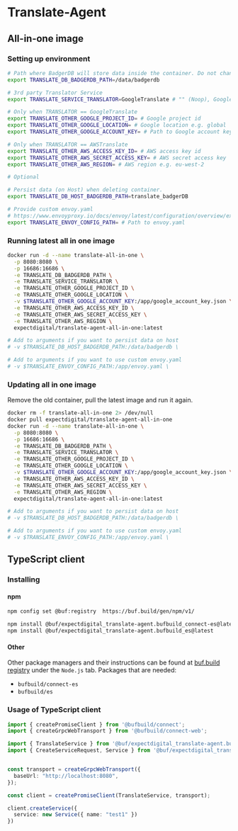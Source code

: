 # Translate-Agent

## All-in-one image

### Setting up environment

```bash
# Path where BadgerDB will store data inside the container. Do not change
export TRANSLATE_DB_BADGERDB_PATH=/data/badgerdb 

# 3rd party Translator Service
export TRANSLATE_SERVICE_TRANSLATOR=GoogleTranslate # "" (Noop), GoogleTranslate or AWSTranslate

# Only when TRANSLATOR == GoogleTranslate
export TRANSLATE_OTHER_GOOGLE_PROJECT_ID= # Google project id
export TRANSLATE_OTHER_GOOGLE_LOCATION= # Google location e.g. global
export TRANSLATE_OTHER_GOOGLE_ACCOUNT_KEY= # Path to Google account key JSON file

# Only when TRANSLATOR == AWSTranslate
export TRANSLATE_OTHER_AWS_ACCESS_KEY_ID= # AWS access key id
export TRANSLATE_OTHER_AWS_SECRET_ACCESS_KEY= # AWS secret access key
export TRANSLATE_OTHER_AWS_REGION= # AWS region e.g. eu-west-2

# Optional

# Persist data (on Host) when deleting container.
export TRANSLATE_DB_HOST_BADGERDB_PATH=translate_badgerDB

# Provide custom envoy.yaml
# https://www.envoyproxy.io/docs/envoy/latest/configuration/overview/examples
export TRANSLATE_ENVOY_CONFIG_PATH= # Path to envoy.yaml
```

### Running latest all in one image

```bash
docker run -d --name translate-all-in-one \
  -p 8080:8080 \
  -p 16686:16686 \
  -e TRANSLATE_DB_BADGERDB_PATH \
  -e TRANSLATE_SERVICE_TRANSLATOR \
  -e TRANSLATE_OTHER_GOOGLE_PROJECT_ID \
  -e TRANSLATE_OTHER_GOOGLE_LOCATION \
  -v $TRANSLATE_OTHER_GOOGLE_ACCOUNT_KEY:/app/google_account_key.json \
  -e TRANSLATE_OTHER_AWS_ACCESS_KEY_ID \
  -e TRANSLATE_OTHER_AWS_SECRET_ACCESS_KEY \
  -e TRANSLATE_OTHER_AWS_REGION \
  expectdigital/translate-agent-all-in-one:latest

# Add to arguments if you want to persist data on host
# -v $TRANSLATE_DB_HOST_BADGERDB_PATH:/data/badgerdb \ 

# Add to arguments if you want to use custom envoy.yaml
# -v $TRANSLATE_ENVOY_CONFIG_PATH:/app/envoy.yaml \ 
```

### Updating all in one image

Remove the old container, pull the latest image and run it again.

```bash
docker rm -f translate-all-in-one 2> /dev/null
docker pull expectdigital/translate-agent-all-in-one
docker run -d --name translate-all-in-one \
  -p 8080:8080 \
  -p 16686:16686 \
  -e TRANSLATE_DB_BADGERDB_PATH \
  -e TRANSLATE_SERVICE_TRANSLATOR \
  -e TRANSLATE_OTHER_GOOGLE_PROJECT_ID \
  -e TRANSLATE_OTHER_GOOGLE_LOCATION \
  -v $TRANSLATE_OTHER_GOOGLE_ACCOUNT_KEY:/app/google_account_key.json \
  -e TRANSLATE_OTHER_AWS_ACCESS_KEY_ID \
  -e TRANSLATE_OTHER_AWS_SECRET_ACCESS_KEY \
  -e TRANSLATE_OTHER_AWS_REGION \
  expectdigital/translate-agent-all-in-one:latest

# Add to arguments if you want to persist data on host
# -v $TRANSLATE_DB_HOST_BADGERDB_PATH:/data/badgerdb \

# Add to arguments if you want to use custom envoy.yaml
# -v $TRANSLATE_ENVOY_CONFIG_PATH:/app/envoy.yaml \
```

## TypeScript client

### Installing

#### npm

```bash
npm config set @buf:registry  https://buf.build/gen/npm/v1/

npm install @buf/expectdigital_translate-agent.bufbuild_connect-es@latest
npm install @buf/expectdigital_translate-agent.bufbuild_es@latest
```

#### Other

Other package managers and their instructions can be found at [buf.build registry](https://buf.build/expectdigital/translate-agent/assets/main) under the `Node.js` tab.
Packages that are needed:

- `bufbuild/connect-es`
- `bufbuild/es`

### Usage of TypeScript client

```typescript
import { createPromiseClient } from '@bufbuild/connect';
import { createGrpcWebTransport } from '@bufbuild/connect-web';

import { TranslateService } from '@buf/expectdigital_translate-agent.bufbuild_connect-es/translate/v1/translate_connect';
import { CreateServiceRequest, Service } from '@buf/expectdigital_translate-agent.bufbuild_es/translate/v1/translate_pb';


const transport = createGrpcWebTransport({
  baseUrl: "http://localhost:8080",
});

const client = createPromiseClient(TranslateService, transport);

client.createService({
  service: new Service({ name: "test1" })
})
```
